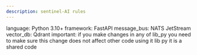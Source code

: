 ```yaml
---
description: sentinel-AI rules
---
```


language: Python 3.10+
framework: FastAPI
message_bus: NATS JetStream
vector_db: Qdrant
important: if you make changes in any of lib_py you need to make sure this change does not affect other code using it lib py it is a shared code

